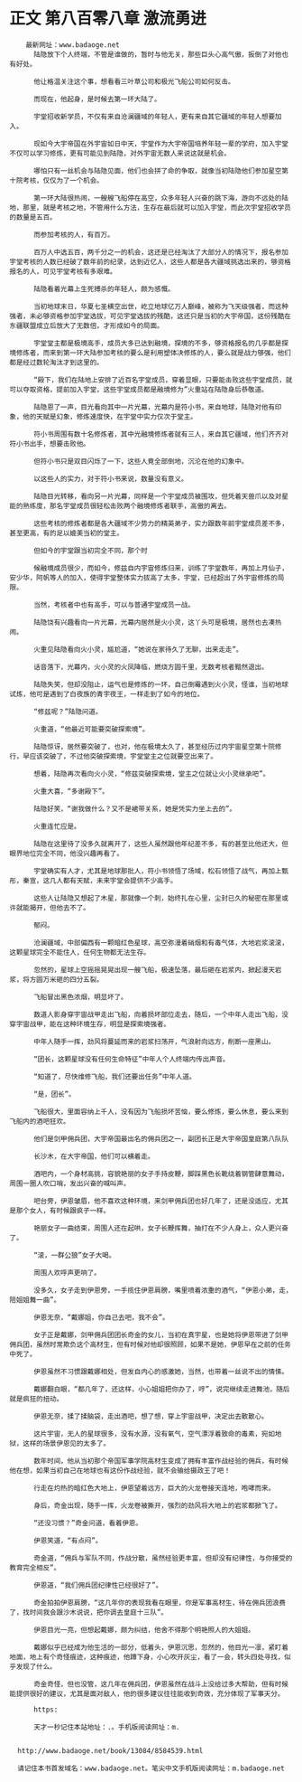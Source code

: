 # 正文 第八百零八章 激流勇进
        最新网址：www.badaoge.net
          陆隐放下个人终端，不管是谁做的，暂时与他无关，那些巨头心高气傲，扳倒了对他也有好处。
      
          他让格温关注这个事，想看看三叶草公司和极光飞船公司如何反击。
      
          而现在，他起身，是时候去第一环大陆了。
      
          宇堂招收新学员，不仅有来自沧澜疆域的年轻人，更有来自其它疆域的年轻人想要加入。
      
          现如今大宇帝国在外宇宙如日中天，宇堂作为大宇帝国培养年轻一辈的学府，加入宇堂不仅可以学习修炼，更有可能见到陆隐，对外宇宙无数人来说这就是机会。
      
          哪怕只有一丝机会与陆隐见面，他们也会拼了命的争取，就像当初陆隐他们参加星空第十院考核，仅仅为了一个机会。
      
          第一环大陆很热闹，一艘艘飞船停在高空，众多年轻人兴奋的跳下海，游向不远处的陆地，那里，就是考核之地，不管用什么方法，生存在最后就可以加入宇堂，而此次宇堂招收学员的数量是五百。
      
          而参加考核的人，有百万。
      
          百万人中选五百，两千分之一的机会，这还是已经淘汰了大部分人的情况下，报名参加宇堂考核的人数已经破了数年前的纪录，达到近亿人，这些人都是各大疆域挑选出来的，够资格报名的人，可见宇堂考核有多艰难。
      
          陆隐看着光幕上生死搏杀的年轻人，颇为感慨。
      
          当初地球末日，华夏七圣横空出世，屹立地球亿万人巅峰，被称为飞天级强者，而这种强者，未必够资格参加宇堂选拔，可见宇堂选拔的残酷，这还只是当初的大宇帝国，这份残酷在东疆联盟成立后放大了无数倍，才形成如今的局面。
      
          宇堂堂主都是极境高手，成员大多已达到融境，探境的不多，够资格报名的几乎都是探境修炼者，而来到第一环大陆参加考核的要么是利用塑体决修炼的人，要么就是战力够强，他们都是经过数轮淘汰才到这里的。
      
          “殿下，我们在陆地上安排了近百名宇堂成员，穿着显眼，只要能击败这些宇堂成员，就可以夺取资格，提前加入宇堂，这些宇堂成员都是融境修为”火重站在陆隐身后恭敬道。
      
          陆隐恩了一声，目光看向其中一片光幕，光幕内是符小书，来自地球，陆隐对他有印象，他的天赋是幻象，修炼速度快，在宇堂中实力仅次于堂主。
      
          符小书周围有数十名修炼者，其中光融境修炼者就有三人，来自其它疆域，他们齐齐对符小书出手，想要击败他。
      
          但符小书只是双目闪烁了一下，这些人竟全部倒地，沉沦在他的幻象中。
      
          以这些人的实力，对于符小书来说，数量没有意义。
      
          陆隐目光转移，看向另一片光幕，同样是一个宇堂成员被围攻，但凭着天兽爪以及对星能的熟练度，那名宇堂成员很轻松击败两个融境修炼者联手，高傲的离去。
      
          这些考核的修炼者都是各大疆域不少势力的精英弟子，实力跟数年前宇堂成员差不多，甚至更高，有的足以媲美当初的堂主。
      
          但如今的宇堂跟当初完全不同，那个时
      
          候融境成员很少，而如今，修兹自内宇宙修炼归来，训练了宇堂数年，再加上月仙子，安少华，阿帆等人的加入，使得宇堂整体实力拔高了太多，宇堂，已经超出了外宇宙修炼的局限。
      
          当然，考核者中也有高手，可以与普通宇堂成员一战。
      
          陆隐饶有兴趣看向一片光幕，光幕内居然是火小灵，这丫头可是极境，居然也去凑热闹。
      
          火重见陆隐看向火小灵，尴尬道，“她说在家待久了无聊，出来走走”。
      
          话音落下，光幕内，火小灵的火凤降临，燃烧方圆千里，无数考核者黯然退出。
      
          陆隐失笑，但却没阻止，运气也是修炼的一环，自己倒霉遇到火小灵，怪谁，当初地球试炼，他可是遇到了白夜族的青宇夜王，一样走到了如今的地位。
      
          “修兹呢？”陆隐问道。
      
          火重道，“他最近可能要突破探索境”。
      
          陆隐惊讶，居然要突破了，也对，他在极境太久了，甚至经历过内宇宙星空第十院修行，早应该突破了，不过他突破探索境，宇堂堂主之位就要空出来了。
      
          想着，陆隐再次看向火小灵，“修兹突破探索境，堂主之位就让火小灵继承吧”。
      
          火重大喜，“多谢殿下”。
      
          陆隐好笑，“谢我做什么？又不是裙带关系，她是凭实力坐上去的”。
      
          火重连忙应是。
      
          陆隐在这里待了没多久就离开了，这些人虽然跟他年纪差不多，有的甚至比他还大，但眼界地位完全不同，他没兴趣再看了。
      
          宇堂确实有人才，尤其是地球那批人，符小书领悟了场域，松石领悟了战气，再加上甄彤，秦宣，这几人都有天赋，未来宇堂会提供不少高手。
      
          这些人让陆隐又想起了木星，那就像一个刺，始终扎在心里，尘封已久的秘密在那里或许就能揭开，但他去不了。
      
          郁闷。
      
          沧澜疆域，中部偏西有一颗暗红色星球，高空弥漫着硝烟和有毒气体，大地岩浆滚滚，这颗星球完全不能住人，任何生物都无法生存。
      
          忽然的，星球上空摇摇晃晃出现一艘飞船，极速坠落，最后砸在岩浆内，掀起漫天岩浆，将方圆万米砸的四分五裂。
      
          飞船冒出黑色浓烟，明显坏了。
      
          数道人影身穿宇宙战甲走出飞船，向着损坏部位走去，随后，一个中年人走出飞船，没穿宇宙战甲，能在这种环境生存，明显是探索境强者。
      
          中年人随手一挥，劲风将蔓延而来的岩浆扫荡开，气浪射向远方，削断一座黑山。
      
          “团长，这颗星球没有任何生命特征”中年人个人终端内传出声音。
      
          “知道了，尽快维修飞船，我们还要出任务”中年人道。
      
          “是，团长”。
      
          飞船很大，里面容纳上千人，没有因为飞船损坏苦恼，要么修炼，要么休息，要么来到飞船内的酒吧狂欢。
      
          他们是剑甲佣兵团，大宇帝国最出名的佣兵团之一，副团长正是大宇帝国皇庭第八队队
      
          长沙木，在大宇帝国，他们可以横着走。
      
          酒吧内，一个身材高挑，容貌艳丽的女子手持皮鞭，脚踩黑色长靴绕着钢管肆意舞动，周围一圈人吹口哨，发出兴奋的喊叫声。
      
          吧台旁，伊恩皱眉，他不喜欢这种环境，来剑甲佣兵团也好几年了，还是没适应，尤其是那个女人，有时候跟疯子一样。
      
          艳丽女子一曲结束，周围人还在起哄，女子长鞭挥舞，抽打在不少人身上，众人更兴奋了。
      
          “滚，一群公狼”女子大喝。
      
          周围人欢呼声更响了。
      
          没多久，女子走到伊恩旁，一手揽住伊恩肩膀，嘴里喷着浓重的酒气，“伊恩小弟，走，陪姐姐舞一曲”。
      
          伊恩无奈，“戴娜姐，你自己去吧，我不会”。
      
          女子正是戴娜，剑甲佣兵团团长奇金的女儿，当初在真宇星，也是她将伊恩带进了剑甲佣兵团，虽然时常欺负这个高材生，但有时候对他却很照顾，如果不是她，伊恩早在之前的任务中死了。
      
          伊恩虽然不习惯跟戴娜相处，但发自内心的感激她，当然，也带着一丝说不出的情愫。
      
          戴娜翻白眼，“都几年了，还这样，小心姐姐把你办了，哼”，说完继续走进舞池，随后就是疯狂的扭动。
      
          伊恩无奈，揉了揉脑袋，走出酒吧，想了想，穿上宇宙战甲，决定出去散散心。
      
          这片宇宙，无人的星球很多，没有水源，没有氧气，空气漂浮着致命的毒素，宛如地狱，这样的场景伊恩见的太多了。
      
          数年时间，他从当初那个帝国军事学院高材生变成了拥有丰富作战经验的佣兵，有时候他在想，如果当初自己在地球也有这份作战经验，就不会输给摄政王了吧！
      
          行走在灼热的暗红色大地上，伊恩望着远方，巨大的火龙卷接天连地，咆哮而来。
      
          身后，奇金出现，随手一挥，火龙卷被撕开，强烈的劲风将大地上的岩浆都掀飞了。
      
          “还没习惯？”奇金问道，看着伊恩。
      
          伊恩笑道，“有点闷”。
      
          奇金道，“佣兵与军队不同，作战分散，虽然经验更丰富，但却没有纪律性，与你接受的教育完全相反”。
      
          伊恩道，“我们佣兵团纪律性已经很好了”。
      
          奇金拍拍伊恩肩膀，“这几年你的表现我看在眼里，你是军事高材生，待在佣兵团浪费了，找时间我会跟沙木说说，把你调去皇庭十三队”。
      
          伊恩目光一亮，但想起戴娜，颇为纠结，他舍不得那个明艳照人的大姐姐。
      
          戴娜似乎已经成为他生活的一部分，低着头，伊恩沉思，忽然的，他目光一凛，紧盯着地面，地上有个奇怪痕迹，这种痕迹，他蹲下身，小心吹开灰尘，看了一会，转头四处寻找，似乎发现了什么。
      
          奇金奇怪，但也没管，这几年在佣兵团，伊恩虽然在战斗上没给过多大帮助，但有时候能提供很好的建议，尤其是面对敌人，他的很多建议往往能收到奇效，充分体现了军事天分。
      
          https:
      
          天才一秒记住本站地址：.。手机版阅读网址：m.
      
      
      http://www.badaoge.net/book/13084/8584539.html
      
      请记住本书首发域名：www.badaoge.net。笔尖中文手机版阅读网址：m.badaoge.net